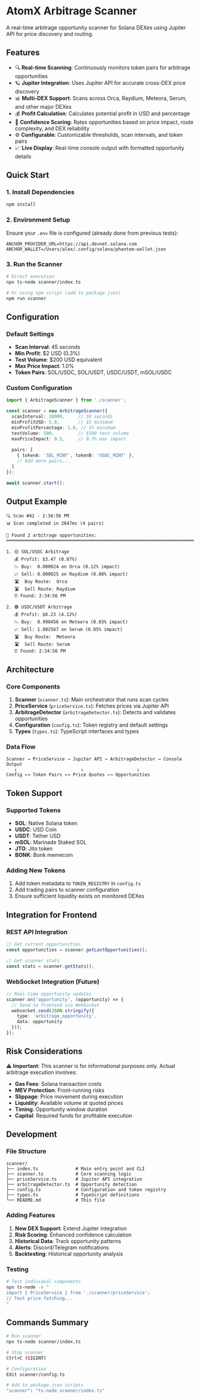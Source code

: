 # AtomX Arbitrage Scanner

A real-time arbitrage opportunity scanner for Solana DEXes using Jupiter API for price discovery and routing.

## Features

- 🔍 **Real-time Scanning**: Continuously monitors token pairs for arbitrage opportunities
- 🪐 **Jupiter Integration**: Uses Jupiter API for accurate cross-DEX price discovery
- 📊 **Multi-DEX Support**: Scans across Orca, Raydium, Meteora, Serum, and other major DEXes
- 💰 **Profit Calculation**: Calculates potential profit in USD and percentage
- 🎯 **Confidence Scoring**: Rates opportunities based on price impact, route complexity, and DEX reliability
- ⚙️ **Configurable**: Customizable thresholds, scan intervals, and token pairs
- 📈 **Live Display**: Real-time console output with formatted opportunity details

## Quick Start

### 1. Install Dependencies
```bash
npm install
```

### 2. Environment Setup
Ensure your `.env` file is configured (already done from previous tests):
```env
ANCHOR_PROVIDER_URL=https://api.devnet.solana.com
ANCHOR_WALLET=/Users/alex/.config/solana/phantom-wallet.json
```

### 3. Run the Scanner
```bash
# Direct execution
npx ts-node scanner/index.ts

# Or using npm script (add to package.json)
npm run scanner
```

## Configuration

### Default Settings
- **Scan Interval**: 45 seconds
- **Min Profit**: $2 USD (0.3%)
- **Test Volume**: $200 USD equivalent
- **Max Price Impact**: 1.0%
- **Token Pairs**: SOL/USDC, SOL/USDT, USDC/USDT, mSOL/USDC

### Custom Configuration
```typescript
import { ArbitrageScanner } from './scanner';

const scanner = new ArbitrageScanner({
  scanInterval: 30000,     // 30 seconds
  minProfitUSD: 5.0,       // $5 minimum
  minProfitPercentage: 1.0, // 1% minimum
  testVolume: 500,         // $500 test volume
  maxPriceImpact: 0.5,     // 0.5% max impact
  
  pairs: [
    { tokenA: 'SOL_MINT', tokenB: 'USDC_MINT' },
    // Add more pairs...
  ]
});

await scanner.start();
```

## Output Example

```
🔍 Scan #42 - 2:34:56 PM
📊 Scan completed in 2847ms (4 pairs)

🎯 Found 2 arbitrage opportunities:
════════════════════════════════════════════════════════════════════════════════

1. 🟡 SOL/USDC Arbitrage
   💰 Profit: $3.47 (0.87%)
   📉 Buy:  0.000024 on Orca (0.12% impact)
   📈 Sell: 0.000025 on Raydium (0.08% impact)
   🛣️  Buy Route:  Orca
   🛣️  Sell Route: Raydium
   ⏰ Found: 2:34:56 PM

2. 🟢 USDC/USDT Arbitrage
   💰 Profit: $8.23 (4.12%)
   📉 Buy:  0.998456 on Meteora (0.03% impact)
   📈 Sell: 1.002567 on Serum (0.05% impact)
   🛣️  Buy Route:  Meteora
   🛣️  Sell Route: Serum
   ⏰ Found: 2:34:56 PM
```

## Architecture

### Core Components

1. **Scanner** (`scanner.ts`): Main orchestrator that runs scan cycles
2. **PriceService** (`priceService.ts`): Fetches prices via Jupiter API
3. **ArbitrageDetector** (`arbitrageDetector.ts`): Detects and validates opportunities
4. **Configuration** (`config.ts`): Token registry and default settings
5. **Types** (`types.ts`): TypeScript interfaces and types

### Data Flow

```
Scanner → PriceService → Jupiter API → ArbitrageDetector → Console Output
   ↓                        ↓                    ↓
Config ←→ Token Pairs ←→ Price Quotes ←→ Opportunities
```

## Token Support

### Supported Tokens
- **SOL**: Native Solana token
- **USDC**: USD Coin
- **USDT**: Tether USD
- **mSOL**: Marinade Staked SOL
- **JTO**: Jito token
- **BONK**: Bonk memecoin

### Adding New Tokens
1. Add token metadata to `TOKEN_REGISTRY` in `config.ts`
2. Add trading pairs to scanner configuration
3. Ensure sufficient liquidity exists on monitored DEXes

## Integration for Frontend

### REST API Integration
```typescript
// Get current opportunities
const opportunities = scanner.getLastOpportunities();

// Get scanner stats
const stats = scanner.getStats();
```

### WebSocket Integration (Future)
```typescript
// Real-time opportunity updates
scanner.on('opportunity', (opportunity) => {
  // Send to frontend via WebSocket
  websocket.send(JSON.stringify({
    type: 'arbitrage_opportunity',
    data: opportunity
  }));
});
```

## Risk Considerations

⚠️ **Important**: This scanner is for informational purposes only. Actual arbitrage execution involves:

- **Gas Fees**: Solana transaction costs
- **MEV Protection**: Front-running risks
- **Slippage**: Price movement during execution
- **Liquidity**: Available volume at quoted prices
- **Timing**: Opportunity window duration
- **Capital**: Required funds for profitable execution

## Development

### File Structure
```
scanner/
├── index.ts              # Main entry point and CLI
├── scanner.ts            # Core scanning logic
├── priceService.ts       # Jupiter API integration
├── arbitrageDetector.ts  # Opportunity detection
├── config.ts             # Configuration and token registry
├── types.ts              # TypeScript definitions
└── README.md             # This file
```

### Adding Features

1. **New DEX Support**: Extend Jupiter integration
2. **Risk Scoring**: Enhanced confidence calculation
3. **Historical Data**: Track opportunity patterns
4. **Alerts**: Discord/Telegram notifications
5. **Backtesting**: Historical opportunity analysis

### Testing
```bash
# Test individual components
npx ts-node -e "
import { PriceService } from './scanner/priceService';
// Test price fetching...
"
```

## Commands Summary

```bash
# Run scanner
npx ts-node scanner/index.ts

# Stop scanner
Ctrl+C (SIGINT)

# Configuration
Edit scanner/config.ts

# Add to package.json scripts
"scanner": "ts-node scanner/index.ts"
```